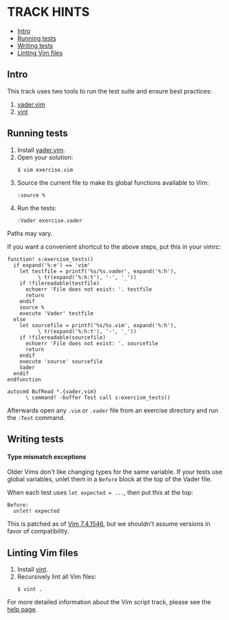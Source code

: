 # TRACK HINTS

- [Intro](#intro)
- [Running tests](#running-tests)
- [Writing tests](#writing-tests)
- [Linting Vim files](#linting-vim-files)

## Intro

This track uses two tools to run the test suite and ensure best practices:

1. [vader.vim](https://github.com/junegunn/vader.vim)
2. [vint](https://github.com/Kuniwak/vint)

## Running tests

1. Install [vader.vim](https://github.com/junegunn/vader.vim/#installation).
1. Open your solution:
    ```
    $ vim exercise.vim
    ```
1. Source the current file to make its global functions available to Vim:
    ```
    :source %
    ```
1. Run the tests:
    ```
    :Vader exercise.vader
    ```

Paths may vary.

If you want a convenient shortcut to the above steps, put this in your vimrc:

```vim
function! s:exercism_tests()
  if expand('%:e') == 'vim'
    let testfile = printf('%s/%s.vader', expand('%:h'),
          \ tr(expand('%:h:t'), '-', '_'))
    if !filereadable(testfile)
      echoerr 'File does not exist: '. testfile
      return
    endif
    source %
    execute 'Vader' testfile
  else
    let sourcefile = printf('%s/%s.vim', expand('%:h'),
          \ tr(expand('%:h:t'), '-', '_'))
    if !filereadable(sourcefile)
      echoerr 'File does not exist: '. sourcefile
      return
    endif
    execute 'source' sourcefile
    Vader
  endif
endfunction

autocmd BufRead *.{vader,vim}
      \ command! -buffer Test call s:exercism_tests()
```

Afterwards open any `.vim` or `.vader` file from an exercise directory and run
the `:Test` command.

## Writing tests

#### Type mismatch exceptions

Older Vims don't like changing types for the same variable. If your tests use
global variables, unlet them in a `Before` block at the top of the Vader file.

When each test uses `let expected = ...`, then put this at the top:

```vim
Before:
  unlet! expected
```

This is patched as of
[Vim 7.4.1546](https://github.com/vim/vim/commit/f6f32c38bf3319144a84a01a154c8c91939e7acf),
but we shouldn't assume versions in favor of compatibility.

## Linting Vim files

1. Install [vint](https://github.com/Kuniwak/vint#quick-start).
1. Recursively lint all Vim files:
    ```
    $ vint .
    ```

For more detailed information about the Vim script track, please see the
[help page](http://exercism.io/languages/vimscript).
